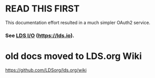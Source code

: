 READ THIS FIRST
=====

This documentation effort resulted in a much simpler OAuth2 service.

### See [LDS I/O](https://lds.io) (<https://lds.io>).

old docs moved to LDS.org Wiki
==================

https://github.com/LDSorg/lds.org/wiki

